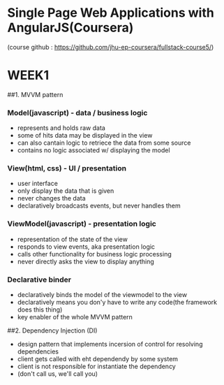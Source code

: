 # Single Page Web Applications with AngularJS(Coursera)
(course github : https://github.com/jhu-ep-coursera/fullstack-course5/)
# WEEK1
##1. MVVM pattern
### Model(javascript) - data / business logic
 - represents and holds raw data
 - some of hits data may be displayed in the view
 - can also cantain logic to retriece the data from some source
 - contains no logic  associated w/ displaying the model
### View(html, css) - UI / presentation
 - user interface
 - only display the data that is given
 - never changes the data
 - declaratively broadcasts events, but never handles them
### ViewModel(javascript) - presentation logic
 - representation of the state of the view
 - responds to view events, aka presentation logic
 - calls other functionality for business logic processing
 - never directly asks the view to display anything
### Declarative binder 
 - declaratively binds the model of the viewmodel to the view
 - declaratively means you don'y have to write any code(the framework does this thing)
 - key enabler of the whole MVVM pattern

##2. Dependency Injection (DI)
 - design pattern that implements incersion of control for resolving dependencies
 - client gets called with eht dependendy by some system
 - client is not responsible for instantiate the dependency
 - (don't call us, we'll call you)